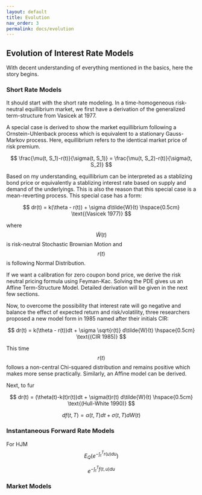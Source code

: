 ```yaml
---
layout: default
title: Evolution
nav_order: 3
permalink: docs/evolution
---
```


## Evolution of Interest Rate Models 

With decent understanding of everything mentioned in the basics, here the story begins. 

### Short Rate Models 

It should start with the short rate modeling. In a time-homogeneous risk-neutral equillibrium market, we first have a derivation of the generalized term-structure from Vasicek at 1977. 

A special case is derived to show the market equillibrium following a Ornstein-Uhlenback process which is equivalent to a stationary Gauss-Markov process. Here, equillibrium refers to the identical market price of risk premium. 

$$
\frac{\mu(t, S_1)-r(t)}{\sigma(t, S_1)} = \frac{\mu(t, S_2)-r(t)}{\sigma(t, S_2)}
$$

Based on my understanding, equillibrium can be interpreted as a stablizing bond price or equivalently a stablizing interest rate based on supply and demand of the underlyings. This is also the reason that this special case is a mean-reverting process. This special case has a form: 

$$
dr(t) = k(\theta - r(t)) + \sigma d\tilde{W}(t) \hspace{0.5cm} \text{(Vasicek 1977)}
$$

where $$\tilde{W}(t)$$ is risk-neutral Stochastic Brownian Motion and $$r(t)$$ is following Normal Distribution. 

If we want a calibration for zero coupon bond price, we derive the risk neutral pricing formula using Feyman-Kac. Solving the PDE gives us an Affine Term-Structure Model. Detailed derivation will be given in the next few sections. 

Now, to overcome the possibility that interest rate will go negative and balance the effect of expected return and risk/volatility, three researchers proposed a new model form in 1985 named after their initials CIR: 

$$
dr(t) = k(\theta - r(t))dt + \sigma \sqrt{r(t)} d\tilde{W}(t) \hspace{0.5cm} \text{(CIR 1985)}
$$

This time $$r(t)$$ follows a non-central Chi-squared distribution and remains positive which makes more sense practically. Similarly, an Affine model can be derived. 

Next, to fur

$$
dr(t) = (\theta(t)-k(t)r(t))dt + \sigma(t)r(t) d\tilde{W}(t) \hspace{0.5cm} \text{(Hull-White 1990)}
$$

$$
df(t, T) = \alpha (t, T)dt + \sigma(t, T)dW(t)
$$

### Instantaneous Forward Rate Models 

For HJM
$$
E_{Q}\left(e^{-\int_{t}^{T} r(u)du} \right)
$$

$$
e^{-\int_{t}^{T} f(t,u)du}
$$

### Market Models 
